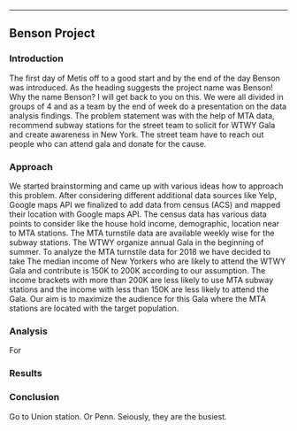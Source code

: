 ---
## Benson Project

### Introduction
The first day of Metis off to a good start and by the end of the day Benson was introduced. As the heading suggests the project name was Benson! Why the name Benson? I will get back to you on this. We were all divided in groups of 4 and as a
team by the end of week do a presentation on the data analysis findings. The problem statement was with the help of MTA data, recommend subway stations for the street team to solicit for WTWY Gala and create awareness in New York. The street team have to reach out people who can attend gala and donate for the cause.

### Approach
We started brainstorming and came up with various ideas how to approach this problem. After considering different additional data sources like Yelp, Google maps API we finalized to add data from census (ACS) and mapped their location with Google maps API. The census data has various data points to consider like the house hold income, demographic, location near to MTA stations. The MTA turnstile data are available weekly wise for the subway stations. The WTWY organize annual Gala in the beginning of summer. To analyze the MTA turnstile data for 2018 we have decided to take 
The median income of New Yorkers who are likely to attend the WTWY Gala and contribute is 150K to 200K according to our assumption. The income brackets with more than 200K are less likely to use MTA subway stations and the income with less than 150K are less likely to attend the Gala. Our aim is to maximize the audience for this Gala where the MTA stations are located with the target population.

### Analysis
For 
### Results

### Conclusion

Go to Union station. Or Penn. Seiously, they are the busiest.


